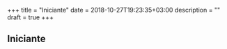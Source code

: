 +++
title = "Iniciante"
date = 2018-10-27T19:23:35+03:00
description = ""
draft = true
+++

## Iniciante